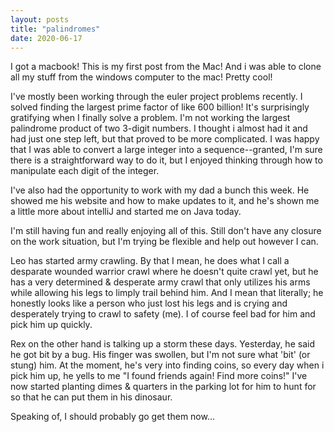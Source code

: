 ```yaml
---
layout: posts
title: "palindromes"
date: 2020-06-17
---
```


I got a macbook!  This is my first post from the Mac!  And i was able to clone all my stuff from the
windows computer to the mac!  Pretty cool!

I've mostly been working through the euler project problems recently.  I solved finding the largest prime factor of like
600 billion!  It's surprisingly gratifying when I finally solve a problem.  I'm not working the largest palindrome
product of two 3-digit numbers.  I thought i almost had it and had just one step left, but that proved to be more complicated.
I was happy that I was able to convert a large integer into a sequence--granted, I'm sure there is a straightforward way
to do it, but I enjoyed thinking through how to manipulate each digit of the integer.

I've also had the opportunity to work with my dad a bunch this week.  He showed me his website and how to make updates to it,
 and he's shown me a little more about intelliJ and started me on Java today.  
 
I'm still having fun and really enjoying all of this.  Still don't have any closure on the work situation, but I'm trying
be flexible and help out however I can.  

Leo has started army crawling.  By that I mean, he does what I call a desparate wounded warrior crawl where he doesn't 
quite crawl yet, but he has a very determined & desperate army crawl that only
utilizes his arms while allowing his legs to limply trail behind him.  And I mean that literally; he honestly looks like
a person who just lost his legs and is crying and
desperately trying to crawl to safety (me).  I of course feel bad for him and pick him up quickly.

Rex on the other hand is talking up a storm these days.  Yesterday, he said he got bit by a bug.  His finger was swollen,
but I'm not sure what 'bit' (or stung) him.  At the moment, he's very into finding coins, so every day when i pick him up, 
he yells to me "I found friends again! Find more coins!"  I've now started planting dimes & quarters in the parking lot 
for him to hunt for so that he can put them in his dinosaur.  

Speaking of, I should probably go get them now...